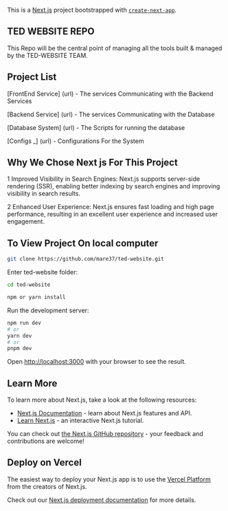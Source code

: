 This is a [Next.js](https://nextjs.org/) project bootstrapped with [`create-next-app`](https://github.com/vercel/next.js/tree/canary/packages/create-next-app).

## TED WEBSITE REPO

This Repo will be the central point of managing all the tools built & managed by the TED-WEBSITE TEAM.



## Project List


[FrontEnd Service] (url) - The services Communicating with the Backend Services

[Backend Service] (url) - The services Communicating with the Database

[Database System] (url) - The Scripts for running the database

[Configs _] (url) - Configurations For the System


## Why We Chose Next js For This Project


1 Improved Visibility in Search Engines: Next.js supports server-side rendering (SSR), enabling       better indexing by search engines and improving visibility in search results.

2 Enhanced User Experience: Next.js ensures fast loading and high page performance, resulting in an excellent user experience and increased user engagement.


## To View Project On local computer

```bash
git clone https://github.com/mare37/ted-website.git
```

Enter ted-website folder:

```bash
cd ted-website
```

```bash
npm or yarn install 
```

Run the development server:

```bash
npm run dev
# or
yarn dev
# or
pnpm dev
```

Open [http://localhost:3000](http://localhost:3000) with your browser to see the result.




## Learn More

To learn more about Next.js, take a look at the following resources:

- [Next.js Documentation](https://nextjs.org/docs) - learn about Next.js features and API.
- [Learn Next.js](https://nextjs.org/learn) - an interactive Next.js tutorial.

You can check out [the Next.js GitHub repository](https://github.com/vercel/next.js/) - your feedback and contributions are welcome!

## Deploy on Vercel

The easiest way to deploy your Next.js app is to use the [Vercel Platform](https://vercel.com/new?utm_medium=default-template&filter=next.js&utm_source=create-next-app&utm_campaign=create-next-app-readme) from the creators of Next.js.

Check out our [Next.js deployment documentation](https://nextjs.org/docs/deployment) for more details.
